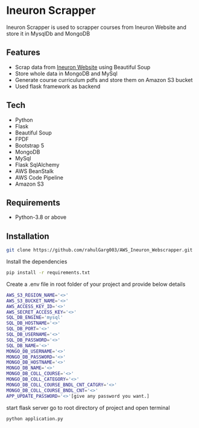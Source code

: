 # Ineuron Scrapper

Ineuron Scrapper is used to scrapper courses from Ineuron Website and store it in MysqlDb and MongoDB

## Features

- Scrap data from [Ineuron Website](https://www.ineuron.ai) using Beautiful Soup
- Store whole data in MongoDB and MySql
- Generate course curriculum pdfs and store them on Amazon S3 bucket
- Used flask framework as backend


## Tech

- Python
- Flask
- Beautiful Soup
- FPDF
- Bootstrap 5
- MongoDB
- MySql
- Flask SqlAlchemy
- AWS BeanStalk
- AWS Code Pipeline
- Amazon S3

## Requirements
- Python-3.8 or above 

## Installation

```sh
git clone https://github.com/rahulGarg003/AWS_Ineuron_Webscrapper.git
```

Install the dependencies

```sh
pip install -r requirements.txt
```

Create a .env file in root folder of your project and provide below details
```sh
AWS_S3_REGION_NAME='<>'
AWS_S3_BUCKET_NAME='<>'
AWS_ACCESS_KEY_ID='<>'
AWS_SECRET_ACCESS_KEY='<>'
SQL_DB_ENGINE='mysql'
SQL_DB_HOSTNAME='<>'
SQL_DB_PORT='<>'
SQL_DB_USERNAME='<>'
SQL_DB_PASSWORD='<>'
SQL_DB_NAME='<>'
MONGO_DB_USERNAME='<>'
MONGO_DB_PASSWORD='<>'
MONGO_DB_HOSTNAME='<>'
MONGO_DB_NAME='<>'
MONGO_DB_COLL_COURSE='<>'
MONGO_DB_COLL_CATEGORY='<>'
MONGO_DB_COLL_COURSE_BNDL_CNT_CATGRY='<>'
MONGO_DB_COLL_COURSE_BNDL_CNT='<>'
APP_UPDATE_PASSWORD='<>'[give any password you want.]
```

start flask server
go to root directory of project and  open terminal

```sh
python application.py
```


